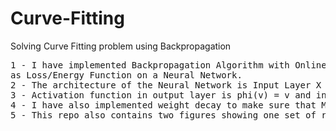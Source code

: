 # Curve-Fitting
Solving Curve Fitting problem using Backpropagation
<pre>
1 - I have implemented Backpropagation Algorithm with Online Learning using Mean Squared Error 
as Loss/Energy Function on a Neural Network.
2 - The architecture of the Neural Network is Input Layer X Hidden Layer X Output Layer (1x24x1).  
3 - Activation function in output layer is phi(v) = v and in hidden layer is phi(v) = tanh(v).
4 - I have also implemented weight decay to make sure that MSE doesn't end up in local minima. 
5 - This repo also contains two figures showing one set of results for reference. 👀
<pre>
